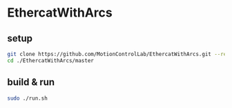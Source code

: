 # EthercatWithArcs

## setup

```sh
git clone https://github.com/MotionControlLab/EthercatWithArcs.git --recursive
cd ./EthercatWithArcs/master
```

## build & run

```sh
sudo ./run.sh
```
